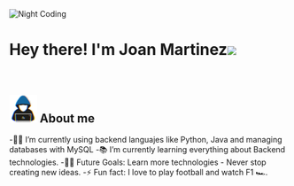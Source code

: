 <img alt="Night Coding" src="Banner jmcode.png" align="center"/><h1>Hey there! I'm Joan Martinez<img src="https://media.giphy.com/media/hvRJCLFzcasrR4ia7z/giphy.gif" width="35"></h1>

<br>




## <picture><img src = "https://github.com/0xAbdulKhalid/0xAbdulKhalid/raw/main/assets/mdImages/about_me.gif" width = 50px></picture> **About me**

-👨‍💻 I’m currently using backend languajes like Python, Java and managing databases with MySQL
-📚 I’m currently learning everything about Backend technologies.
-💪🏼 Future Goals: Learn more technologies - Never stop creating new ideas.
-⚡ Fun fact: I love to play football and watch F1 🏎️.


